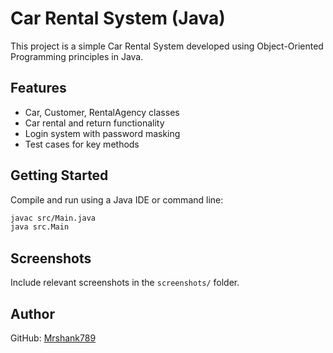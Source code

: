 # Car Rental System (Java)

This project is a simple Car Rental System developed using Object-Oriented Programming principles in Java.

## Features

- Car, Customer, RentalAgency classes
- Car rental and return functionality
- Login system with password masking
- Test cases for key methods

## Getting Started

Compile and run using a Java IDE or command line:
```bash
javac src/Main.java
java src.Main
```

## Screenshots

Include relevant screenshots in the `screenshots/` folder.

## Author

GitHub: [Mrshank789](https://github.com/Mrshank789)
